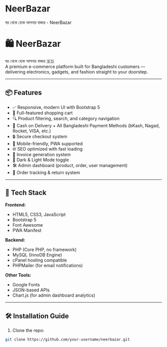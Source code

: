 # NeerBazar
ঘর থেকে হোক আপনার বাজার - NeerBazar
# 🛍️ NeerBazar

ঘর থেকে হোক আপনার বাজার 🇧🇩  
A premium e-commerce platform built for Bangladeshi customers — delivering electronics, gadgets, and fashion straight to your doorstep.

---

## 📦 Features

- ✅ Responsive, modern UI with Bootstrap 5
- 🛒 Full-featured shopping cart
- 🔍 Product filtering, search, and category navigation
- 🧾 Cash on Delivery + All Bangladeshi Payment Methods (bKash, Nagad, Rocket, VISA, etc.)
- 🔒 Secure checkout system
- 📱 Mobile-friendly, PWA supported
- 🌐 SEO optimized with fast loading
- 🧾 Invoice generation system
- 🌙 Dark & Light Mode toggle
- 🛠️ Admin dashboard (product, order, user management)
- 🔁 Order tracking & return system

---

## 🚀 Tech Stack

**Frontend:**  
- HTML5, CSS3, JavaScript  
- Bootstrap 5  
- Font Awesome  
- PWA Manifest

**Backend:**  
- PHP (Core PHP, no framework)  
- MySQL (InnoDB Engine)  
- cPanel hosting compatible  
- PHPMailer (for email notifications)

**Other Tools:**  
- Google Fonts  
- JSON-based APIs  
- Chart.js (for admin dashboard analytics)

---

## 🛠️ Installation Guide

1. Clone the repo:

```bash
git clone https://github.com/your-username/neerbazar.git
